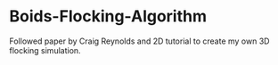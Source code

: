 # Boids-Flocking-Algorithm
Followed paper by Craig Reynolds and 2D tutorial to create my own 3D flocking simulation.
